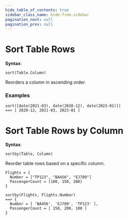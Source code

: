 ```yaml
---
hide_table_of_contents: true
sidebar_class_name: hide-from-sidebar
pagination_next: null
pagination_prev: null
---
```


# Sort Table Rows

**Syntax**:

`sort(Table.Column)`

Reorders a column in ascending order.

### Examples

```deci live
sort([date(2021-03), date(2020-12), date(2023-01)])
==> [ 2020-12, 2021-03, 2023-01 ]
```

# Sort Table Rows by Column

**Syntax**:

`sortby(Table, Column)`

Reorder table rows based on a specific column.

```deci live
Flights = {
  Number = ["TP123", "BA456", "EJ789"]
  PassengerCount = [100, 150, 200]
}

sortby(Flights, Flights.Number)
==> {
  Number = [ 'BA456', 'EJ789', 'TP123' ],
  PassengerCount = [ 150, 200, 100 ]
}
```
